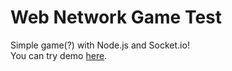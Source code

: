 # Web Network Game Test

Simple game(?) with Node.js and Socket.io!  
You can try demo [here](https://neurowhai-net-game-test.herokuapp.com/).
